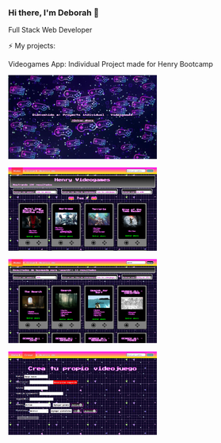 ### Hi there, I'm Deborah 👋

Full Stack Web Developer

⚡ My projects:

Videogames App: Individual Project made for Henry Bootcamp
<p float="left" >
<img
  src="https://github.com/deborahKollman/deborahKollman/blob/main/landing.png"
  alt="Landing page"
  style="width:300px" />
  
<img
  src="https://github.com/deborahKollman/deborahKollman/blob/main/home.png"
  alt="Home page"
  style="width:300px" />
  
<img
  src="https://github.com/deborahKollman/deborahKollman/blob/main/search.png"
  alt="Search and filter"
  style="width:300px" />
  
<img
  src="https://github.com/deborahKollman/deborahKollman/blob/main/create.png"
  alt="Creation page"
  style="width:300px" />

</p>
  
<!--
**deborahKollman/deborahKollman** is a ✨ _special_ ✨ repository because its `README.md` (this file) appears on your GitHub profile.

Here are some ideas to get you started:

- 🔭 I’m currently working on ...
- 🌱 I’m currently learning ...
- 👯 I’m looking to collaborate on ...
- 🤔 I’m looking for help with ...
- 💬 Ask me about ...
- 📫 How to reach me: ...
- 😄 Pronouns: ...
- ⚡ Fun fact: ...
-->
